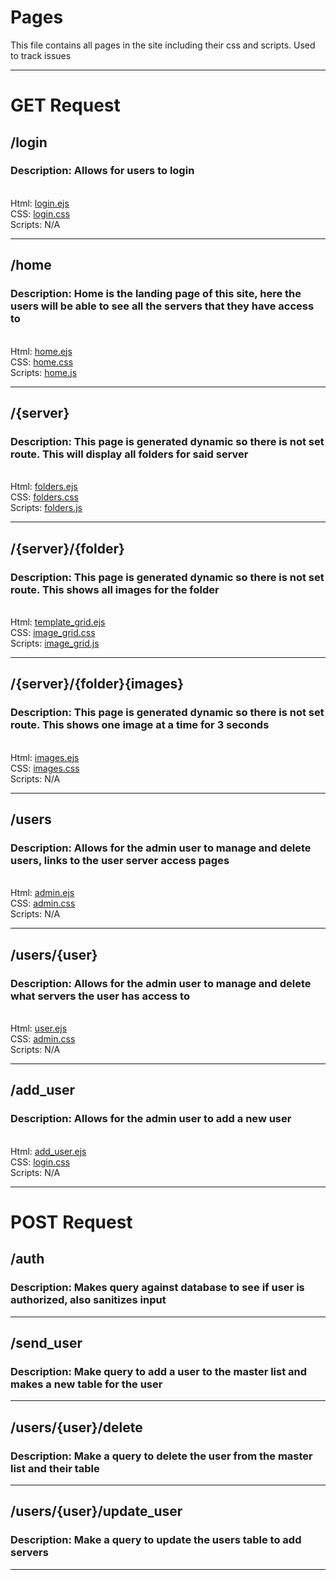 # Pages
This file contains all pages in the site including their css and scripts. Used to track issues

---
# GET Request

## /login
### Description: Allows for users to login
<br>Html: [login.ejs](views/pages/login.ejs)
<br>CSS: [login.css](public/css/login.css)
<br>Scripts: N/A

---
## /home
### Description: Home is the landing page of this site, here the users will be able to see all the servers that they have access to
<br>Html: [home.ejs](views/pages/home.ejs)
<br>CSS: [home.css](public/css/home.css)
<br>Scripts: [home.js](public/scripts/home.js)

---
## /{server}
### Description: This page is generated dynamic so there is not set route. This will display all folders for said server
<br>Html: [folders.ejs](views/pages/folders.ejs)
<br>CSS: [folders.css](public/css/folders.css)
<br>Scripts: [folders.js](public/scripts/folders.js)

---
## /{server}/{folder}
### Description: This page is generated dynamic so there is not set route. This shows all images for the folder
<br>Html: [template_grid.ejs](views/pages/template_grid.ejs)
<br>CSS: [image_grid.css](public/css/image_grid.css)
<br>Scripts: [image_grid.js](public/scripts/image_grid.js)

---
## /{server}/{folder}{images}
### Description: This page is generated dynamic so there is not set route. This shows one image at a time for 3 seconds
<br>Html: [images.ejs](views/pages/images.ejs)
<br>CSS: [images.css](public/css/images.css)
<br>Scripts: N/A

---

## /users

### Description: Allows for the admin user to manage and delete users, links to the user server access pages
<br>Html: [admin.ejs](views/pages/admin.ejs)
<br>CSS: [admin.css](public/css/admin.css)
<br>Scripts: N/A

---
## /users/{user}
### Description: Allows for the admin user to manage and delete what servers the user has access to
<br>Html: [user.ejs](views/pages/user.ejs)
<br>CSS: [admin.css](public/css/admin.css)
<br>Scripts: N/A

---
## /add_user
### Description: Allows for the admin user to add a new user
<br>Html: [add_user.ejs](views/pages/add_user.ejs)
<br>CSS: [login.css](public/css/login.css)
<br>Scripts: N/A

---
# POST Request

## /auth
### Description: Makes query against database to see if user is authorized, also sanitizes input

---
## /send_user
### Description: Make query to add a user to the master list and makes a new table for the user

---
## /users/{user}/delete
### Description: Make a query to delete the user from the master list and their table

---
## /users/{user}/update_user
### Description: Make a query to update the users table to add servers

---